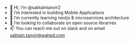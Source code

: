 - 👋 Hi, I’m @sabtaintanvir2
- 👀 I’m interested in building Mobile Applicaitons 
- 🌱 I’m currently learning nextjs & microservices architecture
- 💞️ I’m looking to collaborate on open source librarires 
- 📫 You can reach me out on slack and on email sabtain.tanvir@wahed.com

<!---
sabtaintanvir2/sabtaintanvir2 is a ✨ special ✨ repository because its `README.md` (this file) appears on your GitHub profile.
You can click the Preview link to take a look at your changes.
--->
